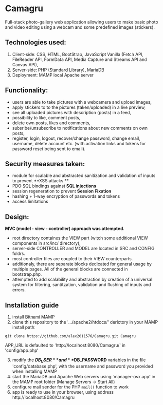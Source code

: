 # Camagru
Full-stack photo-gallery web application allowing users to make basic photo and video editing using a webcam and some predefined images (stickers). 

## Technologies used:

1. Client-side: CSS, HTML, BootStrap, JavaScript Vanilla (Fetch API, FileReader API, FormData API, Media Capture and Streams API and Canvas API),
2. Server-side: PHP (Standard Library), MariaDB
3. Deployment: MAMP local Apache server

## Functionality:

- users are able to take pictures with a webcamera and upload images,
- apply stickers to to the pictures (taken/uploaded) in a live preview,
- see all uploaded pictures with description (posts) in a feed,
- possibility to like, comment posts,
- delete own posts, likes and comments,
- subsribe/unsubscribe to notifications about new comments on own posts,
- register, login, logout, recover/change password, change email, username, delete account etc. (with activation links and tokens for password reset being sent to email).

## Security measures taken:

- module for scalable and abstracted sanitization and validation of inputs to prevent **XSS attacks **
- PDO SQL bindings against **SQL injections**
- session regeneration to prevent **Session Fixation**
- hashing + 1-way encryption of passwords and tokens
- access limitations

## Design:

**MVC (model - view - controller) approach was attempted.**
- root directory containes the VIEW part (witch some additional VIEW components in src/inc/ directory),
- server-side CONTROLLER and MODEL are located in SRC and CONFIG foldrs. 
- most controller files are coupled to their VIEW counterparts.
- additionaly, there are separate blocks dedicated for general usage by multiple pages. All of the general blocks are connected in bootstrap.php.
- attempted to add scalability and abstraction by creation of a universal system for filtering, santitzation, validation and flushing of inputs and errors. 

## Installation guide

1. install [Bitnami MAMP](https://bitnami.com/stack/mamp)
2. clone this repository to the '.../apache2/htdocs/' derictory in your MAMP install path:
```
git clone https://github.com/alex2011576/Camagru.git Camagru
```
APP_URL is defaulted to 'http://localhost:8080/Camagru/' in 'config/app.php'

3. modify the **$DB_USER** and **$DB_PASSWORD** variables in the file 'config/database.php', with the username and password you provided when installing MAMP
4. start the MariaDB and Apache Web servers using 'manager-osx.app' in the MAMP root folder (Manage Servers -> Start All)
5. configure mail sender for the PHP `mail()` function to work
6. app is ready to use in your browser, using address http://localhost:8080/Camagru
